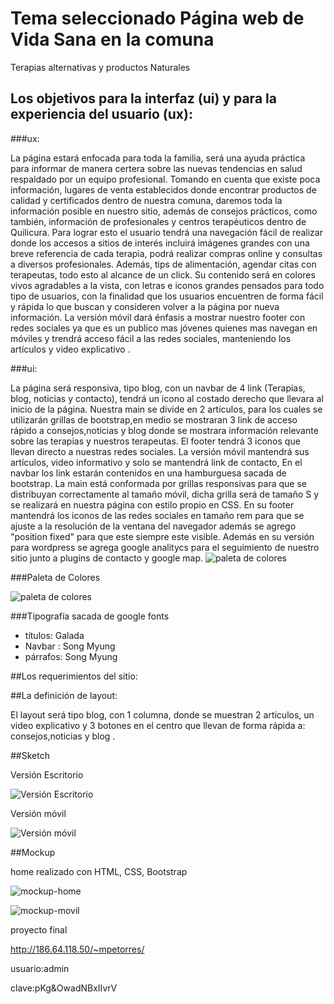 # Tema seleccionado Página web de Vida Sana en la comuna

Terapias alternativas y productos Naturales

## Los objetivos para la interfaz (ui) y para la experiencia del usuario (ux):

###ux:

La página estará enfocada para toda la familia, será una ayuda práctica para informar de manera certera sobre las nuevas tendencias en salud respaldado por un equipo profesional. Tomando en cuenta que existe poca información, lugares de venta establecidos donde encontrar productos de calidad  y certificados dentro de nuestra comuna, daremos  toda la información posible en nuestro sitio, además de consejos prácticos, como también, información de profesionales y centros terapéuticos dentro de Quilicura.
Para lograr esto el usuario tendrá una navegación fácil de realizar donde los accesos a sitios de interés incluirá imágenes grandes con una breve referencia de cada terapia, podrá realizar compras online y consultas a diversos profesionales. Además, tips  de alimentación, agendar citas con terapeutas, todo esto al alcance de un click.
Su contenido será en colores vivos agradables a la vista,  con letras e iconos grandes pensados para todo tipo de usuarios, con la finalidad que los usuarios encuentren de forma fácil y rápida lo que buscan y consideren volver a la página por nueva información.
La versión móvil dará énfasis a mostrar nuestro footer con redes sociales ya que es un publico mas jóvenes quienes mas navegan en móviles y trendrá acceso fácil a las redes sociales, manteniendo los artículos y video explicativo .


###ui: 

La página será responsiva, tipo blog, con un navbar de 4 link (Terapias, blog, noticias y contacto), tendrá un icono al costado derecho que llevara al inicio de la página.
Nuestra main se divide en 2 artículos, para los cuales se utilizarán grillas de bootstrap,en medio se mostraran 3 link de acceso rápido a consejos,noticias y blog donde se mostrara información relevante sobre las terapias y nuestros terapeutas. El footer tendrá 3 iconos que llevan directo a nuestras redes sociales.
La versión móvil mantendrá sus artículos, video informativo y solo se mantendrá  link  de contacto,
En el  navbar los link estarán contenidos en una hamburguesa sacada de bootstrap. La main está conformada por  grillas responsivas para que se distribuyan correctamente al tamaño móvil, dicha grilla será de tamaño S y se realizará en  nuestra página con estilo propio en CSS. En su footer mantendrá los iconos de las redes sociales en tamaño rem para que se ajuste a la resolución de la ventana del navegador además se agrego "position fixed" para que este siempre este visible.
Además en su versión para wordpress se agrega google analitycs para el seguimiento de nuestro sitio junto a plugins de contacto y google map.
![paleta de colores](README_img/google-analytics.png) 


###Paleta de Colores

![paleta de colores](README_img/paleta_colores.png)

###Tipografía sacada de google fonts

- títulos: Galada
- Navbar : Song Myung
- párrafos: Song Myung 

##Los requerimientos del sitio:


##La definición de layout:

El layout será  tipo blog, con 1 columna, donde se muestran 2 artículos, un video explicativo y 3 botones en el centro que llevan de forma rápida a: consejos,noticias y blog . 

##Sketch

Versión Escritorio

![Versión Escritorio](README_img/escritorio1.jpg)

Versión móvil

![Versión móvil](README_img/movil1.jpg)

##Mockup

home realizado con HTML, CSS, Bootstrap

![mockup-home](README_img/escritorio_Mockup.png)

![mockup-movil](README_img/movil_Mockup.png)




proyecto final

http://186.64.118.50/~mpetorres/

usuario:admin

clave:pKg&OwadNBxIIvrV
